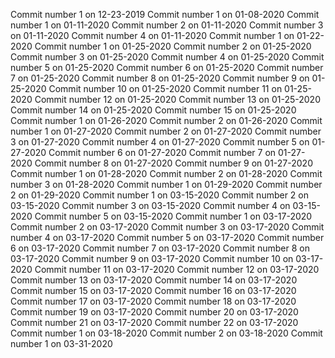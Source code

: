 Commit number 1 on 12-23-2019
Commit number 1 on 01-08-2020
Commit number 1 on 01-11-2020
Commit number 2 on 01-11-2020
Commit number 3 on 01-11-2020
Commit number 4 on 01-11-2020
Commit number 1 on 01-22-2020
Commit number 1 on 01-25-2020
Commit number 2 on 01-25-2020
Commit number 3 on 01-25-2020
Commit number 4 on 01-25-2020
Commit number 5 on 01-25-2020
Commit number 6 on 01-25-2020
Commit number 7 on 01-25-2020
Commit number 8 on 01-25-2020
Commit number 9 on 01-25-2020
Commit number 10 on 01-25-2020
Commit number 11 on 01-25-2020
Commit number 12 on 01-25-2020
Commit number 13 on 01-25-2020
Commit number 14 on 01-25-2020
Commit number 15 on 01-25-2020
Commit number 1 on 01-26-2020
Commit number 2 on 01-26-2020
Commit number 1 on 01-27-2020
Commit number 2 on 01-27-2020
Commit number 3 on 01-27-2020
Commit number 4 on 01-27-2020
Commit number 5 on 01-27-2020
Commit number 6 on 01-27-2020
Commit number 7 on 01-27-2020
Commit number 8 on 01-27-2020
Commit number 9 on 01-27-2020
Commit number 1 on 01-28-2020
Commit number 2 on 01-28-2020
Commit number 3 on 01-28-2020
Commit number 1 on 01-29-2020
Commit number 2 on 01-29-2020
Commit number 1 on 03-15-2020
Commit number 2 on 03-15-2020
Commit number 3 on 03-15-2020
Commit number 4 on 03-15-2020
Commit number 5 on 03-15-2020
Commit number 1 on 03-17-2020
Commit number 2 on 03-17-2020
Commit number 3 on 03-17-2020
Commit number 4 on 03-17-2020
Commit number 5 on 03-17-2020
Commit number 6 on 03-17-2020
Commit number 7 on 03-17-2020
Commit number 8 on 03-17-2020
Commit number 9 on 03-17-2020
Commit number 10 on 03-17-2020
Commit number 11 on 03-17-2020
Commit number 12 on 03-17-2020
Commit number 13 on 03-17-2020
Commit number 14 on 03-17-2020
Commit number 15 on 03-17-2020
Commit number 16 on 03-17-2020
Commit number 17 on 03-17-2020
Commit number 18 on 03-17-2020
Commit number 19 on 03-17-2020
Commit number 20 on 03-17-2020
Commit number 21 on 03-17-2020
Commit number 22 on 03-17-2020
Commit number 1 on 03-18-2020
Commit number 2 on 03-18-2020
Commit number 1 on 03-31-2020
